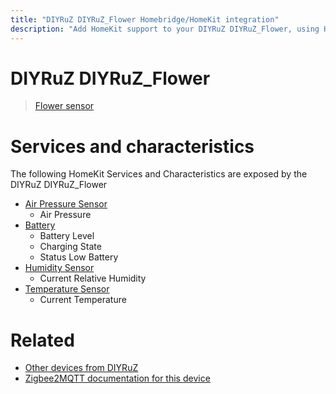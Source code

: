 ```yaml
---
title: "DIYRuZ DIYRuZ_Flower Homebridge/HomeKit integration"
description: "Add HomeKit support to your DIYRuZ DIYRuZ_Flower, using Homebridge, Zigbee2MQTT and homebridge-z2m."
---
```

<!---
This file has been GENERATED using src/docgen/docgen.ts
DO NOT EDIT THIS FILE MANUALLY!
-->
# DIYRuZ DIYRuZ_Flower
> [Flower sensor](http://modkam.ru/?p=1700)


# Services and characteristics
The following HomeKit Services and Characteristics are exposed by
the DIYRuZ DIYRuZ_Flower

* [Air Pressure Sensor](../../sensors.md)
  * Air Pressure
* [Battery](../../battery.md)
  * Battery Level
  * Charging State
  * Status Low Battery
* [Humidity Sensor](../../sensors.md)
  * Current Relative Humidity
* [Temperature Sensor](../../sensors.md)
  * Current Temperature


# Related
* [Other devices from DIYRuZ](../index.md#diyruz)
* [Zigbee2MQTT documentation for this device](https://www.zigbee2mqtt.io/devices/DIYRuZ_Flower.html)